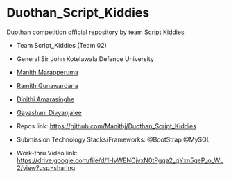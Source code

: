 # Duothan_Script_Kiddies
Duothan competition official repository by team Script Kiddies


- Team Script_Kiddies (Team 02)
- General Sir John Kotelawala Defence University

- [Manith Marapperuma](https://github.com/Manithj)
- [Ramith Gunawardana](https://github.com/Ramith-Gunawardana)
- [Dinithi Amarasinghe](https://github.com/DinaKaush)
- [Gayashani Divyanjalee](https://github.com/Gayashani00)

- Repos link: https://github.com/Manithj/Duothan_Script_Kiddies
- Submission Technology Stacks/Frameworks: @BootStrap @MySQL

- Work-thru Video link: https://drive.google.com/file/d/1HyWENCjvxN0tPgga2_gYxn5geP_o_WL2/view?usp=sharing
